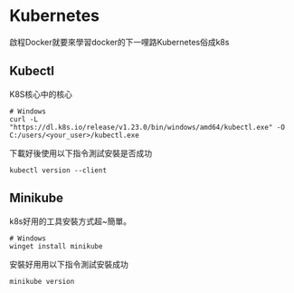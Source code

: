 Kubernetes
===
啟程Docker就要來學習docker的下一哩路Kubernetes俗成k8s

Kubectl
---
K8S核心中的核心
```
# Windows
curl -L "https://dl.k8s.io/release/v1.23.0/bin/windows/amd64/kubectl.exe" -O C:/users/<your_user>/kubectl.exe
```
下載好後使用以下指令測試安裝是否成功
```
kubectl version --client
```

Minikube
---
k8s好用的工具安裝方式超~簡單。
```
# Windows
winget install minikube
```
安裝好用用以下指令測試安裝成功
```
minikube version
```